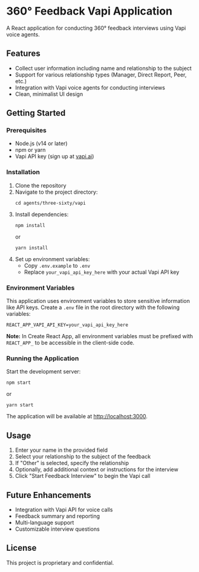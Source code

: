 # 360° Feedback Vapi Application

A React application for conducting 360° feedback interviews using Vapi voice agents.

## Features

- Collect user information including name and relationship to the subject
- Support for various relationship types (Manager, Direct Report, Peer, etc.)
- Integration with Vapi voice agents for conducting interviews
- Clean, minimalist UI design

## Getting Started

### Prerequisites

- Node.js (v14 or later)
- npm or yarn
- Vapi API key (sign up at [vapi.ai](https://www.vapi.ai/))

### Installation

1. Clone the repository
2. Navigate to the project directory:
   ```
   cd agents/three-sixty/vapi
   ```
3. Install dependencies:
   ```
   npm install
   ```
   or
   ```
   yarn install
   ```
4. Set up environment variables:
   - Copy `.env.example` to `.env`
   - Replace `your_vapi_api_key_here` with your actual Vapi API key

### Environment Variables

This application uses environment variables to store sensitive information like API keys. Create a `.env` file in the root directory with the following variables:

```
REACT_APP_VAPI_API_KEY=your_vapi_api_key_here
```

**Note:** In Create React App, all environment variables must be prefixed with `REACT_APP_` to be accessible in the client-side code.

### Running the Application

Start the development server:

```
npm start
```

or

```
yarn start
```

The application will be available at [http://localhost:3000](http://localhost:3000).

## Usage

1. Enter your name in the provided field
2. Select your relationship to the subject of the feedback
3. If "Other" is selected, specify the relationship
4. Optionally, add additional context or instructions for the interview
5. Click "Start Feedback Interview" to begin the Vapi call

## Future Enhancements

- Integration with Vapi API for voice calls
- Feedback summary and reporting
- Multi-language support
- Customizable interview questions

## License

This project is proprietary and confidential. 